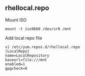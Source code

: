 ## rhellocal.repo
Mount ISO
```
mount -t iso9660 /dev/sr0 /mnt
```
Add local repo file
```
vi /etc/yum.repos.d/rhellocal.repo
[LocalRepo]
name=LocalRepository
baseurl=file:///mnt
enabled=1
gpgcheck=0
```
